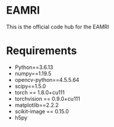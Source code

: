 # EAMRI
This is the official code hub for the EAMRI

# Requirements
- Python==3.6.13
- numpy==1.19.5
- opencv-python==4.5.5.64
- scipy==1.5.0
- torch == 1.8.0+cu111
- torchvision == 0.9.0+cu111
- matplotlib==2.2.2
- scikit-image == 0.15.0
- h5py



